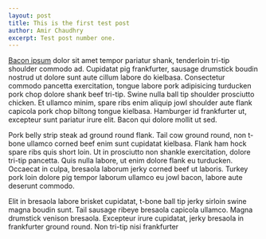 ```yaml
---
layout: post
title: This is the first test post
author: Amir Chaudhry
excerpt: Test post number one.
---
```


[Bacon ipsum][] dolor sit amet tempor pariatur shank, tenderloin tri-tip shoulder commodo ad. Cupidatat pig frankfurter, sausage drumstick boudin nostrud ut dolore sunt aute cillum labore do kielbasa. Consectetur commodo pancetta exercitation, tongue labore pork adipisicing turducken pork chop dolore shank beef tri-tip. Swine nulla ball tip shoulder prosciutto chicken. Et ullamco minim, spare ribs enim aliquip jowl shoulder aute flank capicola pork chop biltong tongue kielbasa. Hamburger id frankfurter ut, excepteur sunt pariatur irure elit. Bacon qui dolore mollit ut sed.

Pork belly strip steak ad ground round flank. Tail cow ground round, non t-bone ullamco corned beef enim sunt cupidatat kielbasa. Flank ham hock spare ribs quis short loin. Ut in prosciutto non shankle exercitation, dolore tri-tip pancetta. Quis nulla labore, ut enim dolore flank eu turducken. Occaecat in culpa, bresaola laborum jerky corned beef ut laboris. Turkey pork loin dolore pig tempor laborum ullamco eu jowl bacon, labore aute deserunt commodo.

Elit in bresaola labore brisket cupidatat, t-bone ball tip jerky sirloin swine magna boudin sunt. Tail sausage ribeye bresaola capicola ullamco. Magna drumstick venison bresaola. Excepteur irure cupidatat, jerky bresaola in frankfurter ground round. Non tri-tip nisi frankfurter

[Bacon ipsum]: http://baconipsum.com